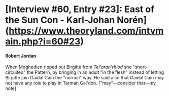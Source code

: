 # [Interview #60, Entry #23]: East of the Sun Con - Karl-Johan Norén](https://www.theoryland.com/intvmain.php?i=60#23)

#### Robert Jordan

When Moghedien ripped out Birgitte from
*Tel'aran'rhiod*
she "short-circuited" the Pattern, by bringing in an adult "in the flesh" instead of letting Birgitte join Gaidal Cain the "normal" way. He said also that Gaidal Cain may not have any role to play in Tarman Gai'don. ["may"—consider that—my note]

